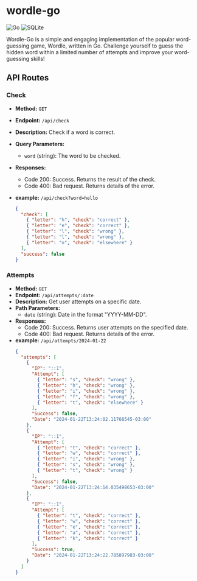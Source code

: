 # wordle-go

![Go](https://img.shields.io/badge/go-%2300ADD8.svg?style=for-the-badge&logo=go&logoColor=white)
![SQLite](https://img.shields.io/badge/sqlite-%2307405e.svg?style=for-the-badge&logo=sqlite&logoColor=white)

Wordle-Go is a simple and engaging implementation of the popular word-guessing game, Wordle, written in Go. Challenge yourself to guess the hidden word within a limited number of attempts and improve your word-guessing skills!

## API Routes

### Check

- **Method:** `GET`
- **Endpoint:** `/api/check`
- **Description:** Check if a word is correct.
- **Query Parameters:**
  - `word` (string): The word to be checked.
- **Responses:**
  - Code 200: Success. Returns the result of the check.
  - Code 400: Bad request. Returns details of the error.
- **example:** `/api/check?word=hello`

  ```json
  {
    "check": [
      { "letter": "h", "check": "correct" },
      { "letter": "e", "check": "correct" },
      { "letter": "l", "check": "wrong" },
      { "letter": "l", "check": "wrong" },
      { "letter": "o", "check": "elsewhere" }
    ],
    "success": false
  }
  ```

### Attempts

- **Method:** `GET`
- **Endpoint:** `/api/attempts/:date`
- **Description:** Get user attempts on a specific date.
- **Path Parameters:**
  - `date` (string): Date in the format "YYYY-MM-DD".
- **Responses:**
  - Code 200: Success. Returns user attempts on the specified date.
  - Code 400: Bad request. Returns details of the error.
- **example:** `/api/attempts/2024-01-22`
  ```json
  {
    "attempts": [
      {
        "IP": "::1",
        "Attempt": [
          { "letter": "s", "check": "wrong" },
          { "letter": "h", "check": "wrong" },
          { "letter": "i", "check": "wrong" },
          { "letter": "f", "check": "wrong" },
          { "letter": "t", "check": "elsewhere" }
        ],
        "Success": false,
        "Date": "2024-01-22T13:24:02.11768545-03:00"
      },
      {
        "IP": "::1",
        "Attempt": [
          { "letter": "t", "check": "correct" },
          { "letter": "w", "check": "correct" },
          { "letter": "i", "check": "wrong" },
          { "letter": "s", "check": "wrong" },
          { "letter": "t", "check": "wrong" }
        ],
        "Success": false,
        "Date": "2024-01-22T13:24:14.035498653-03:00"
      },
      {
        "IP": "::1",
        "Attempt": [
          { "letter": "t", "check": "correct" },
          { "letter": "w", "check": "correct" },
          { "letter": "e", "check": "correct" },
          { "letter": "a", "check": "correct" },
          { "letter": "k", "check": "correct" }
        ],
        "Success": true,
        "Date": "2024-01-22T13:24:22.785897983-03:00"
      }
    ]
  }
  ```

